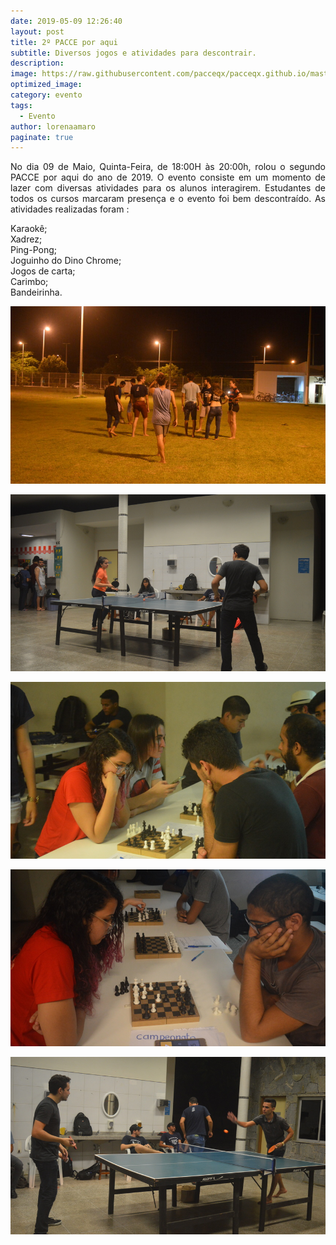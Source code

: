 ```yaml
---
date: 2019-05-09 12:26:40
layout: post
title: 2º PACCE por aqui
subtitle: Diversos jogos e atividades para descontrair.
description: 
image: https://raw.githubusercontent.com/pacceqx/pacceqx.github.io/master/assets/pic/2019-05-09/capa.png
optimized_image: 
category: evento
tags:
  - Evento
author: lorenaamaro
paginate: true
---
```


<p style = "text-align: justify">
No dia 09 de Maio, Quinta-Feira, de 18:00H às 20:00h, rolou o segundo PACCE por aqui do ano de 2019. O evento consiste em um momento de lazer com diversas atividades para os alunos interagirem. Estudantes de todos os cursos marcaram presença e o evento foi bem descontraído. As atividades realizadas foram :  <br>

Karaokê; <br>
Xadrez; <br>
Ping-Pong; <br>
Joguinho do Dino Chrome; <br>
Jogos de carta; <br>
Carimbo;<br>
Bandeirinha.<br>
</p>

![](https://raw.githubusercontent.com/pacceqx/pacceqx.github.io/master/assets/pic/2019-05-09/img1.JPG)

![](https://raw.githubusercontent.com/pacceqx/pacceqx.github.io/master/assets/pic/2019-05-09/img2.JPG)

![](https://raw.githubusercontent.com/pacceqx/pacceqx.github.io/master/assets/pic/2019-05-09/img3.JPG)

![](https://raw.githubusercontent.com/pacceqx/pacceqx.github.io/master/assets/pic/2019-05-09/img4.JPG)

![](https://raw.githubusercontent.com/pacceqx/pacceqx.github.io/master/assets/pic/2019-05-09/img5.JPG)


